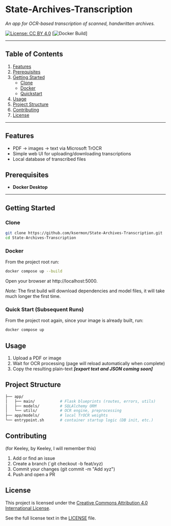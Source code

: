 # State-Archives-Transcription

_An app for OCR-based transcription of scanned, handwritten archives._

[![License: CC BY 4.0](https://img.shields.io/badge/License-CC%20BY%204.0-lightgrey.svg)](https://creativecommons.org/licenses/by/4.0/)
[![Docker Build](https://img.shields.io/docker/cloud/build/your-repo/state-archives-transcription)]

---

## Table of Contents
1. [Features](#features)  
2. [Prerequisites](#prerequisites)  
3. [Getting Started](#getting-started)  
   - [Clone](#clone)  
   - [Docker](#docker)  
   - [Quickstart](#quickstart)  
4. [Usage](#usage)  
5. [Project Structure](#project-structure)
6. [Contributing](#contributing)  
7. [License](#license) 

---

## Features

- PDF -> images -> text via Microsoft TrOCR
- Simple web UI for uploading/downloading transcriptions
- Local database of transcribed files

## Prerequisites

- **Docker Desktop**

---

## Getting Started

### Clone

```bash
git clone https://github.com/ksermon/State-Archives-Transcription.git
cd State-Archives-Transcription
```

### Docker
From the project root run:
```bash
docker compose up --build
```
Open your browser at http://localhost:5000.

*Note:* The first build will download dependencies and model files, it will take much longer the first time. 

### Quick Start (Subsequent Runs)

From the project root again, since your image is already built, run:
```bash
docker compose up
```

## Usage

1. Upload a PDF or image
2. Wait for OCR processing (page will reload automatically when complete)
3. Copy the resulting plain-text ***[export text and JSON coming soon]***

## Project Structure
```bash
├── app/
│   ├── main/           # Flask blueprints (routes, errors, utils)
│   ├── models/         # SQLAlchemy ORM
│   └── utils/          # OCR engine, preprocessing
├── app/models/         # local TrOCR weights
└── entrypoint.sh       # container startup logic (DB init, etc.)
```

## Contributing
(for Keeley, by Keeley, I will remember this)
1. Add or find an issue
2. Create a branch (`git checkout -b feat/xyz)
3. Commit your changes (git commit -m "Add xyz")
4. Push and open a PR

## License

This project is licensed under the [Creative Commons Attribution 4.0 International License](https://creativecommons.org/licenses/by/4.0/).  

See the full license text in the [LICENSE](LICENSE) file.
